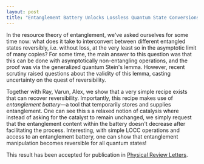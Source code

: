 ```yaml
---
layout: post
title: "Entanglement Battery Unlocks Lossless Quantum State Conversions"
---
```


<p>
In the resource theory of entanglement, we've asked ourselves for some time now: what does it take to interconvert between different entangled states reversibly, i.e. without loss, at the very least so in the asymptotic limit of many copies? For some time, the main answer to this question was that this can be done with asymptotically non-entangling operations, and the proof was via the generalized quantum Stein's lemma. However, recent scrutiny raised questions about the validity of this lemma, casting uncertainty on the quest of reversibility.
</p>

<p>
Together with Ray, Varun, Alex, we show that a very simple recipe exists that can recover reversibility. Importantly, this recipe makes use of <em>entanglement battery</em>—a tool that temporarily stores and supplies entanglement. One can see this s a relaxed notion of catalysis where instead of asking for the catalyst to remain unchanged, we simply request that the entanglement content within the battery doesn't decrease after facilitating the process. Interesting, with simple LOCC operations and access to an entanglement battery, one can show that entanglement manipulation becomes reversible for all quantum states!
</p>

<p>
  This result has been accepted for publication in <a href="https://journals.aps.org/prl/accepted/2b076Ya5N9e1ef9ed0c98379579ddae47831e9f46">Physical Review Letters</a>.
    </p>

